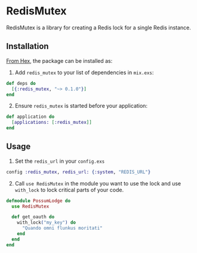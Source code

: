 # RedisMutex

RedisMutex is a library for creating a Redis lock for a single Redis instance.

## Installation

[From Hex](https://hex.pm/docs/publish), the package can be installed as:

1. Add `redis_mutex` to your list of dependencies in `mix.exs`:

```elixir
def deps do
  [{:redis_mutex, "~> 0.1.0"}]
end
```

2. Ensure `redis_mutex` is started before your application:

```elixir
def application do
  [applications: [:redis_mutex]]
end
```


## Usage

1. Set the `redis_url` in your `config.exs`

```elixir
config :redis_mutex, redis_url: {:system, "REDIS_URL"}
```

2. Call `use RedisMutex` in the module you want to use the lock and use `with_lock` to
lock critical parts of your code.

```elixir
defmodule PossumLodge do
  use RedisMutex

  def get_oauth do
    with_lock("my_key") do
      "Quando omni flunkus moritati"
    end
  end
end
```
